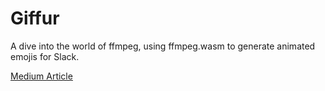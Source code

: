 # Giffur

A dive into the world of ffmpeg, using ffmpeg.wasm to generate animated emojis for Slack.

[Medium Article](https://medium.com/p/65edf8ab2e95)
